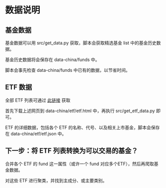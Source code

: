 # 数据说明
## 基金数据
基金数据可以用 src/get_data.py 获取，脚本会获取精选基金 list 中的基金历史数据。

基金历史数据将会保存在 data-china/funds 中。

脚本会事先检查 data-china/funds 中已有的数据，以节省时间。

## ETF 数据
全部 ETF 列表可通过 [此链接](https://zhishubao.1234567.com.cn/#tab=all&alllx=&zsblx=all&allsyl=d&zsbsyl=4&sort=desc) 获取

首先下载上述网页到 data-china/etf/etf.html 中，再执行 src/get_etf_data.py 即可。

ETF 的详细数据，包括各个 ETF 的名称、代号、以及相关上市基金，脚本会保存在 data-china/etf/etf.json 中。

## 下一步：将 ETF 列表转换为可以交易的基金？

合并各个 ETF 的 fund 这一属性（或许一个 fund 对应多个ETF），然后再爬取基金数据。

对这些 ETF 进行聚类，并找到主成分、或主要类别。